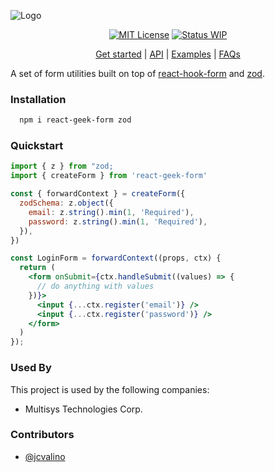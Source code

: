 
![Logo](https://i.ibb.co/xYxSmcG/Screenshot-2023-09-04-at-11-11-36-PM.png)


<div align="center">

[![MIT License](https://img.shields.io/badge/License-MIT-green.svg)](https://choosealicense.com/licenses/mit/)
[![Status WIP](https://img.shields.io/badge/Status-WIP-blue)]()

</div>

<p align="center">
  <a href="#">Get started</a> | 
  <a href="#">API</a> |
  <a href="#">Examples</a> |
  <a href="#">FAQs</a>
</p>

A set of form utilities built on top of [react-hook-form](https://www.npmjs.com/package/react-hook-form) and [zod](https://www.npmjs.com/package/zod).


### Installation

```bash
  npm i react-geek-form zod
```
    
### Quickstart

```jsx
import { z } from "zod;
import { createForm } from 'react-geek-form'

const { forwardContext } = createForm({
  zodSchema: z.object({
    email: z.string().min(1, 'Required'),
    password: z.string().min(1, 'Required'),
  }),
})

const LoginForm = forwardContext((props, ctx) {
  return (
    <form onSubmit={ctx.handleSubmit((values) => {
      // do anything with values
    })}>
      <input {...ctx.register('email')} />
      <input {...ctx.register('password')} />
    </form>
  )
});
```
### Used By

This project is used by the following companies:

- Multisys Technologies Corp.


### Contributors

- [@jcvalino](https://github.com/jcvalino)


